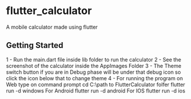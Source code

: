 # flutter_calculator

A mobile calculator made using flutter

## Getting Started

1 - Run the main.dart file inside lib folder to run the calculator
2 - See the screenshot of the calculator inside the AppImages Folder
3 - The Theme switch button if you are in Debug phase will be under that debug icon so click the icon   below that to change theme
4 - For running the program on Web type on command prompt
cd C:\path to FlutterCalculator folfer 
flutter run -d windows
For Android
flutter run -d android
For IOS
flutter run -d ios
